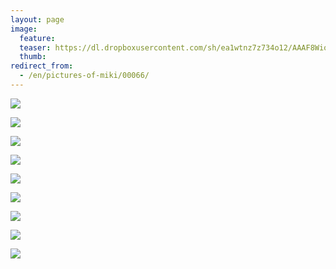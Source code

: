 ```yaml
---
layout: page
image:
  feature:
  teaser: https://dl.dropboxusercontent.com/sh/ea1wtnz7z734o12/AAAF8WioZFx8G51W9ooe3n1Ma/mikin-kuvat/3/DS31096-245px.jpg
  thumb:
redirect_from:
  - /en/pictures-of-miki/00066/
---
```


[![](https://dl.dropboxusercontent.com/sh/ea1wtnz7z734o12/AAC-4mQ0Nv9WLY_KGEchISkoa/mikin-kuvat/3/DS31063-800px.jpg)](https://dl.dropboxusercontent.com/sh/ea1wtnz7z734o12/AAANfcM3ip92xgw8RFNwUtUpa/mikin-kuvat/3/DS31063.jpg)

[![](https://dl.dropboxusercontent.com/sh/ea1wtnz7z734o12/AACvqAsW_vgr6-NZtpkJgh1Va/mikin-kuvat/3/DS31065-800px.jpg)](https://dl.dropboxusercontent.com/sh/ea1wtnz7z734o12/AABspigQBTpBkJ-sSEQSWvNia/mikin-kuvat/3/DS31065.jpg)

[![](https://dl.dropboxusercontent.com/sh/ea1wtnz7z734o12/AAD1IbAA36q6EARj7EI9O3HVa/mikin-kuvat/3/DS31071-800px.jpg)](https://dl.dropboxusercontent.com/sh/ea1wtnz7z734o12/AACxFN5dDUxdPriVUKCsk9yha/mikin-kuvat/3/DS31071.jpg)

[![](https://dl.dropboxusercontent.com/sh/ea1wtnz7z734o12/AACqfOQZl1_82dAQbW0aFQc1a/mikin-kuvat/3/DS31075-800px.jpg)](https://dl.dropboxusercontent.com/sh/ea1wtnz7z734o12/AABuanj8QWEnVpgL7y7_cpsGa/mikin-kuvat/3/DS31075.jpg)

[![](https://dl.dropboxusercontent.com/sh/ea1wtnz7z734o12/AADBiYUMEDA4pK9-w7UPVPFoa/mikin-kuvat/3/DS31083-800px.jpg)](https://dl.dropboxusercontent.com/sh/ea1wtnz7z734o12/AABDKw9KFsvKCSoL2N1S1AwFa/mikin-kuvat/3/DS31083.jpg)

[![](https://dl.dropboxusercontent.com/sh/ea1wtnz7z734o12/AAC62DADYKq4k3WJjx__qznba/mikin-kuvat/3/DS31090-800px.jpg)](https://dl.dropboxusercontent.com/sh/ea1wtnz7z734o12/AACAujKX0D4a1wByyab9w-1-a/mikin-kuvat/3/DS31090.jpg)

[![](https://dl.dropboxusercontent.com/sh/ea1wtnz7z734o12/AADkpnw7VdGzKJ1cXU7--uqPa/mikin-kuvat/3/DS31093-800px.jpg)](https://dl.dropboxusercontent.com/sh/ea1wtnz7z734o12/AAAafLbG59sSE_nZQ1aP37Tra/mikin-kuvat/3/DS31093.jpg)

[![](https://dl.dropboxusercontent.com/sh/ea1wtnz7z734o12/AAD5icVRl7iBWzRkLYh1wcjDa/mikin-kuvat/3/DS31095-800px.jpg)](https://dl.dropboxusercontent.com/sh/ea1wtnz7z734o12/AAB4JIWazCcxMqm1QA6CkBcHa/mikin-kuvat/3/DS31095.jpg)

[![](https://dl.dropboxusercontent.com/sh/ea1wtnz7z734o12/AABr1iwWd4ho1JEgEJP5Mf9za/mikin-kuvat/3/DS31097-800px.jpg)](https://dl.dropboxusercontent.com/sh/ea1wtnz7z734o12/AAC5KA9FJ_kPHEyeliSyoFfYa/mikin-kuvat/3/DS31097.jpg)

